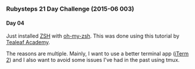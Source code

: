 ### Rubysteps 21 Day Challenge (2015-06 003)

#### Day 04
Just installed [ZSH](http://www.zsh.org/) with [oh-my-zsh](http://ohmyz.sh/).
This was done using this tutorial by [Tealeaf Academy](http://www.gotealeaf.com/blog/how-to-install-ruby-on-rails-development-environment-for-mac-os-x).

The reasons are multiple. Mainly, I want to use a better terminal app ([iTerm 2](http://iterm2.com/)) and I also want to avoid some issues I've had in the past using tmux.
